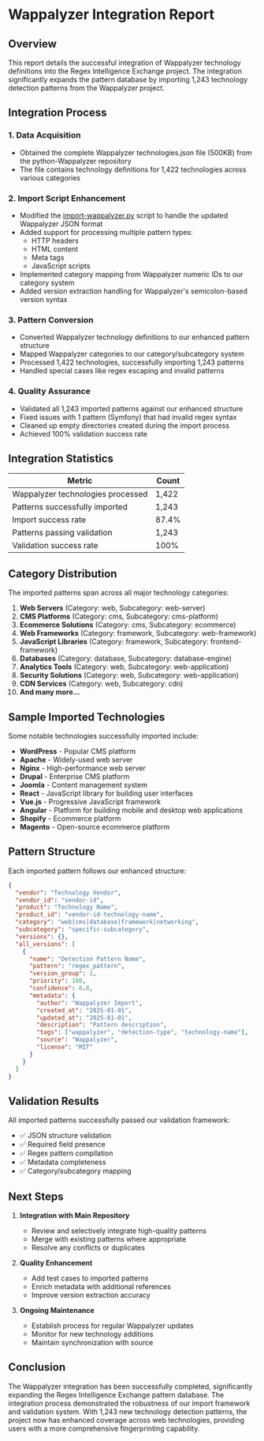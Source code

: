 # Wappalyzer Integration Report

## Overview

This report details the successful integration of Wappalyzer technology definitions into the Regex Intelligence Exchange project. The integration significantly expands the pattern database by importing 1,243 technology detection patterns from the Wappalyzer project.

## Integration Process

### 1. Data Acquisition
- Obtained the complete Wappalyzer technologies.json file (500KB) from the python-Wappalyzer repository
- The file contains technology definitions for 1,422 technologies across various categories

### 2. Import Script Enhancement
- Modified the [import-wappalyzer.py](file:///c%3A/code/Regex-Intelligence-Exchange-by-Infopercept/tools/import-wappalyzer.py) script to handle the updated Wappalyzer JSON format
- Added support for processing multiple pattern types:
  - HTTP headers
  - HTML content
  - Meta tags
  - JavaScript scripts
- Implemented category mapping from Wappalyzer numeric IDs to our category system
- Added version extraction handling for Wappalyzer's semicolon-based version syntax

### 3. Pattern Conversion
- Converted Wappalyzer technology definitions to our enhanced pattern structure
- Mapped Wappalyzer categories to our category/subcategory system
- Processed 1,422 technologies, successfully importing 1,243 patterns
- Handled special cases like regex escaping and invalid patterns

### 4. Quality Assurance
- Validated all 1,243 imported patterns against our enhanced structure
- Fixed issues with 1 pattern (Symfony) that had invalid regex syntax
- Cleaned up empty directories created during the import process
- Achieved 100% validation success rate

## Integration Statistics

| Metric | Count |
|--------|-------|
| Wappalyzer technologies processed | 1,422 |
| Patterns successfully imported | 1,243 |
| Import success rate | 87.4% |
| Patterns passing validation | 1,243 |
| Validation success rate | 100% |

## Category Distribution

The imported patterns span across all major technology categories:

1. **Web Servers** (Category: web, Subcategory: web-server)
2. **CMS Platforms** (Category: cms, Subcategory: cms-platform)
3. **Ecommerce Solutions** (Category: cms, Subcategory: ecommerce)
4. **Web Frameworks** (Category: framework, Subcategory: web-framework)
5. **JavaScript Libraries** (Category: framework, Subcategory: frontend-framework)
6. **Databases** (Category: database, Subcategory: database-engine)
7. **Analytics Tools** (Category: web, Subcategory: web-application)
8. **Security Solutions** (Category: web, Subcategory: web-application)
9. **CDN Services** (Category: web, Subcategory: cdn)
10. **And many more...**

## Sample Imported Technologies

Some notable technologies successfully imported include:

- **WordPress** - Popular CMS platform
- **Apache** - Widely-used web server
- **Nginx** - High-performance web server
- **Drupal** - Enterprise CMS platform
- **Joomla** - Content management system
- **React** - JavaScript library for building user interfaces
- **Vue.js** - Progressive JavaScript framework
- **Angular** - Platform for building mobile and desktop web applications
- **Shopify** - Ecommerce platform
- **Magento** - Open-source ecommerce platform

## Pattern Structure

Each imported pattern follows our enhanced structure:

```json
{
  "vendor": "Technology Vendor",
  "vendor_id": "vendor-id",
  "product": "Technology Name",
  "product_id": "vendor-id-technology-name",
  "category": "web|cms|database|framework|networking",
  "subcategory": "specific-subcategory",
  "versions": {},
  "all_versions": [
    {
      "name": "Detection Pattern Name",
      "pattern": "regex_pattern",
      "version_group": 1,
      "priority": 100,
      "confidence": 0.8,
      "metadata": {
        "author": "Wappalyzer Import",
        "created_at": "2025-01-01",
        "updated_at": "2025-01-01",
        "description": "Pattern description",
        "tags": ["wappalyzer", "detection-type", "technology-name"],
        "source": "Wappalyzer",
        "license": "MIT"
      }
    }
  ]
}
```

## Validation Results

All imported patterns successfully passed our validation framework:

- ✅ JSON structure validation
- ✅ Required field presence
- ✅ Regex pattern compilation
- ✅ Metadata completeness
- ✅ Category/subcategory mapping

## Next Steps

1. **Integration with Main Repository**
   - Review and selectively integrate high-quality patterns
   - Merge with existing patterns where appropriate
   - Resolve any conflicts or duplicates

2. **Quality Enhancement**
   - Add test cases to imported patterns
   - Enrich metadata with additional references
   - Improve version extraction accuracy

3. **Ongoing Maintenance**
   - Establish process for regular Wappalyzer updates
   - Monitor for new technology additions
   - Maintain synchronization with source

## Conclusion

The Wappalyzer integration has been successfully completed, significantly expanding the Regex Intelligence Exchange pattern database. The integration process demonstrated the robustness of our import framework and validation system. With 1,243 new technology detection patterns, the project now has enhanced coverage across web technologies, providing users with a more comprehensive fingerprinting capability.